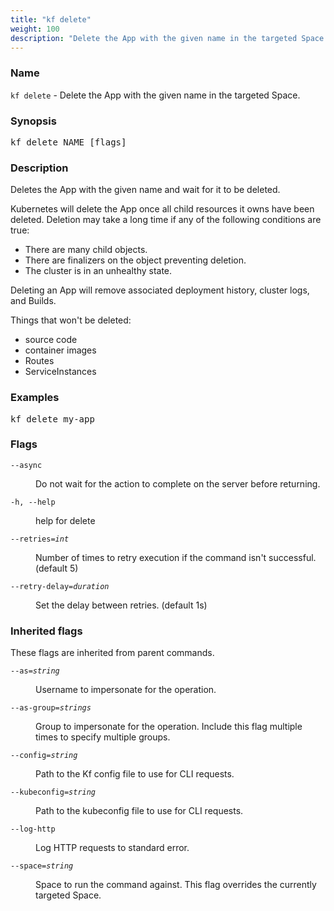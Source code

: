 ```yaml
---
title: "kf delete"
weight: 100
description: "Delete the App with the given name in the targeted Space."
---
```

### Name

<code translate="no">kf delete</code> - Delete the App with the given name in the targeted Space.

### Synopsis

<pre translate="no">kf delete NAME [flags]</pre>

### Description

Deletes the App with the given name and wait for it to be deleted.

Kubernetes will delete the App once all child resources it owns have been deleted.
Deletion may take a long time if any of the following conditions are true:

* There are many child objects.
* There are finalizers on the object preventing deletion.
* The cluster is in an unhealthy state.

Deleting an App will remove associated deployment history, cluster logs, and Builds.

Things that won't be deleted:

* source code
* container images
* Routes
* ServiceInstances

### Examples

<pre translate="no">
kf delete my-app</pre>

### Flags

<dl>
<dt><code translate="no">--async</code></dt>
<dd><p>Do not wait for the action to complete on the server before returning.</p>
</dd>
<dt><code translate="no">-h, --help</code></dt>
<dd><p>help for delete</p>
</dd>
<dt><code translate="no">--retries=<var translate="no">int</var></code></dt>
<dd><p>Number of times to retry execution if the command isn't successful. (default 5)</p>
</dd>
<dt><code translate="no">--retry-delay=<var translate="no">duration</var></code></dt>
<dd><p>Set the delay between retries. (default 1s)</p>
</dd>
</dl>


### Inherited flags

These flags are inherited from parent commands.

<dl>
<dt><code translate="no">--as=<var translate="no">string</var></code></dt>
<dd><p>Username to impersonate for the operation.</p>
</dd>
<dt><code translate="no">--as-group=<var translate="no">strings</var></code></dt>
<dd><p>Group to impersonate for the operation. Include this flag multiple times to specify multiple groups.</p>
</dd>
<dt><code translate="no">--config=<var translate="no">string</var></code></dt>
<dd><p>Path to the Kf config file to use for CLI requests.</p>
</dd>
<dt><code translate="no">--kubeconfig=<var translate="no">string</var></code></dt>
<dd><p>Path to the kubeconfig file to use for CLI requests.</p>
</dd>
<dt><code translate="no">--log-http</code></dt>
<dd><p>Log HTTP requests to standard error.</p>
</dd>
<dt><code translate="no">--space=<var translate="no">string</var></code></dt>
<dd><p>Space to run the command against. This flag overrides the currently targeted Space.</p>
</dd>
</dl>


